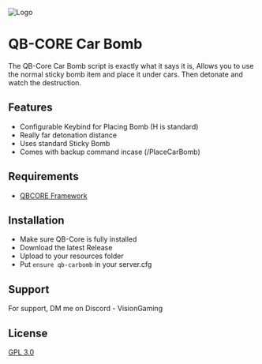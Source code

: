 
![Logo](https://i.postimg.cc/BnR7BwgS/QB-CORE-CAR-BOMB.png)


# QB-CORE Car Bomb

The QB-Core Car Bomb script is exactly what it says it is, Allows you to use the normal sticky bomb item and place it under cars. Then detonate and watch the destruction.


## Features

- Configurable Keybind for Placing Bomb (H is standard)
- Really far detonation distance
- Uses standard Sticky Bomb
- Comes with backup command incase (/PlaceCarBomb)
## Requirements

 - [QBCORE Framework](https://github.com/qbcore-framework)



## Installation

- Make sure QB-Core is fully installed
- Download the latest Release
- Upload to your resources folder
- Put ```ensure qb-carbomb``` in your server.cfg
    
## Support

For support, DM me on Discord - VisionGaming


## License

[GPL 3.0](https://choosealicense.com/licenses/gpl-3.0/)

